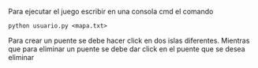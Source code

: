 Para ejecutar el juego escribir en una consola cmd el comando
```
python usuario.py <mapa.txt>
```

Para crear un puente se debe hacer click en dos islas diferentes. Mientras que para eliminar un puente se debe dar click en el puente que se desea eliminar
